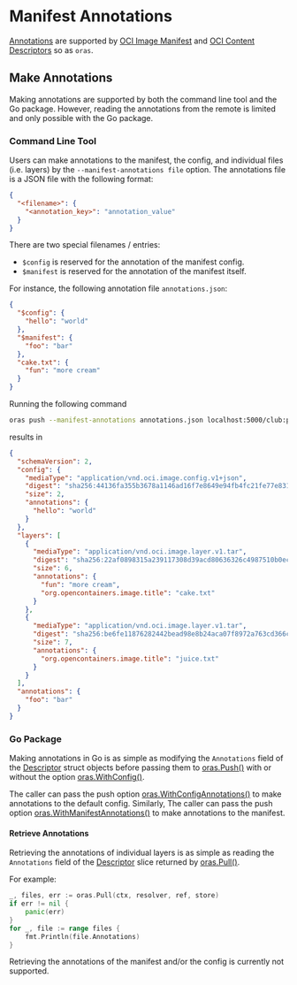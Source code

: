 # Manifest Annotations

[Annotations](<https://github.com/opencontainers/image-spec/blob/master/annotations.md>) are supported by [OCI Image Manifest](<https://github.com/opencontainers/image-spec/blob/master/manifest.md#image-manifest>) and [OCI Content Descriptors](<https://github.com/opencontainers/image-spec/blob/master/descriptor.md>) so as `oras`.

## Make Annotations

Making annotations are supported by both the command line tool and the Go package. However, reading the annotations from the remote is limited and only possible with the Go package.

### Command Line Tool

Users can make annotations to the manifest, the config, and individual files (i.e. layers) by the `--manifest-annotations file` option. The annotations file is a JSON file with the following format:

```json
{
  "<filename>": {
    "<annotation_key>": "annotation_value"
  }
}
```

There are two special filenames / entries:
- `$config` is reserved for the annotation of the manifest config.
- `$manifest` is reserved for the annotation of the manifest itself.

For instance, the following annotation file `annotations.json`:
```json
{
  "$config": {
    "hello": "world"
  },
  "$manifest": {
    "foo": "bar"
  },
  "cake.txt": {
    "fun": "more cream"
  }
}
```
Running the following command

```sh
oras push --manifest-annotations annotations.json localhost:5000/club:party cake.txt juice.txt
```

results in

```json
{
  "schemaVersion": 2,
  "config": {
    "mediaType": "application/vnd.oci.image.config.v1+json",
    "digest": "sha256:44136fa355b3678a1146ad16f7e8649e94fb4fc21fe77e8310c060f61caaff8a",
    "size": 2,
    "annotations": {
      "hello": "world"
    }
  },
  "layers": [
    {
      "mediaType": "application/vnd.oci.image.layer.v1.tar",
      "digest": "sha256:22af0898315a239117308d39acd80636326c4987510b0ec6848e58eb584ba82e",
      "size": 6,
      "annotations": {
        "fun": "more cream",
        "org.opencontainers.image.title": "cake.txt"
      }
    },
    {
      "mediaType": "application/vnd.oci.image.layer.v1.tar",
      "digest": "sha256:be6fe11876282442bead98e8b24aca07f8972a763cd366c56b4b5f7bcdd23eac",
      "size": 7,
      "annotations": {
        "org.opencontainers.image.title": "juice.txt"
      }
    }
  ],
  "annotations": {
    "foo": "bar"
  }
}
```

### Go Package

Making annotations in Go is as simple as modifying the `Annotations` field of the [Descriptor](<https://godoc.org/github.com/opencontainers/image-spec/specs-go/v1#Descriptor>) struct objects before passing them to [oras.Push()](https://godoc.org/github.com/deislabs/oras/pkg/oras#Push) with or without the option [oras.WithConfig()](<https://godoc.org/github.com/deislabs/oras/pkg/oras#WithConfig>).

The caller can pass the push option [oras.WithConfigAnnotations()](<https://godoc.org/github.com/deislabs/oras/pkg/oras#WithConfigAnnotations>) to make annotations to the default config. Similarly, The caller can pass the push option [oras.WithManifestAnnotations()](<https://godoc.org/github.com/deislabs/oras/pkg/oras#WithManifestAnnotations>) to make annotations to the manifest.

#### Retrieve Annotations

Retrieving the annotations of individual layers is as simple as reading the `Annotations` field of the [Descriptor](<https://godoc.org/github.com/opencontainers/image-spec/specs-go/v1#Descriptor>) slice returned by [oras.Pull()](https://godoc.org/github.com/deislabs/oras/pkg/oras#Pull).

For example:

```go
_, files, err := oras.Pull(ctx, resolver, ref, store)
if err != nil {
    panic(err)
}
for _, file := range files {
    fmt.Println(file.Annotations)
}
```

Retrieving the annotations of the manifest and/or the config is currently not supported.
